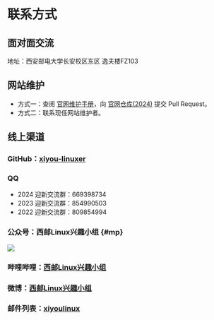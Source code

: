 # 联系方式

## 面对面交流

地址：西安邮电大学长安校区东区 逸夫楼FZ103

## 网站维护

- 方式一：查阅 [官网维护手册](/manual/)，向 [<i class="fa-brands fa-github"></i>官网仓库(2024)](https://github.com/xiyou-linuxer/website-2024) 提交 Pull Request。
- 方式二：联系现任网站维护者。

## 线上渠道

### <i class="fa-brands fa-github"></i> GitHub：[xiyou-linuxer](https://github.com/xiyou-linuxer)

### <i class="fa-brands fa-qq"></i> QQ

- 2024 迎新交流群：669398734
- 2023 迎新交流群：854990503
- 2022 迎新交流群：809854994

### <i class="fa-brands fa-weixin"></i> 公众号：西邮Linux兴趣小组 {#mp}

![](https://mp.weixin.qq.com/mp/qrcode?scene=10000004&__biz=MjM5NDQ3MDY0MA==&mid=2650026577&idx=1&sn=595a25b1715320060def98bce3c7bbf4)

### <i class="fa-brands fa-bilibili"></i> 哔哩哔哩：[西邮Linux兴趣小组](https://space.bilibili.com/432976868/)

### <i class="fa-brands fa-weibo"></i> 微博：[西邮Linux兴趣小组](https://www.weibo.com/n/西邮Linux兴趣小组)

### <i class="fa-brands fa-google"></i> 邮件列表：[xiyoulinux](https://groups.google.com/g/xiyoulinux)
